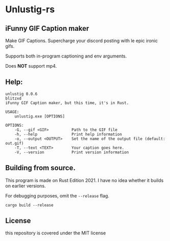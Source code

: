 # Unlustig-rs
## iFunny GIF Caption maker

Make GIF Captions. Supercharge your discord posting with le epic ironic gifs. 

Supports both in-program captioning and env arguments.

Does **NOT** support mp4.

## Help: 
```
unlustig 0.0.6
blitzxd
iFunny GIF Caption maker, but this time, it's in Rust.

USAGE:
    unlustig.exe [OPTIONS]

OPTIONS:
    -G, --gif <GIF>          Path to the GIF file
    -h, --help               Print help information
    -o, --output <OUTPUT>    Set the name of the output file (default: out.gif)
    -T, --text <TEXT>        Your caption goes here.
    -V, --version            Print version information
```

## Building from source.
This program is made on Rust Edition 2021. I have no idea whether it builds on earlier versions. 

For debugging purposes, omit the `--release` flag.
```
cargo build --release 
```

## License 
this repository is covered under the MIT license
